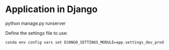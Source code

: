 # Application in Django

python manage.py runserver

Define the settings file to use:

`conda env config vars set DJANGO_SETTINGS_MODULE=app.settings_dev_prod`